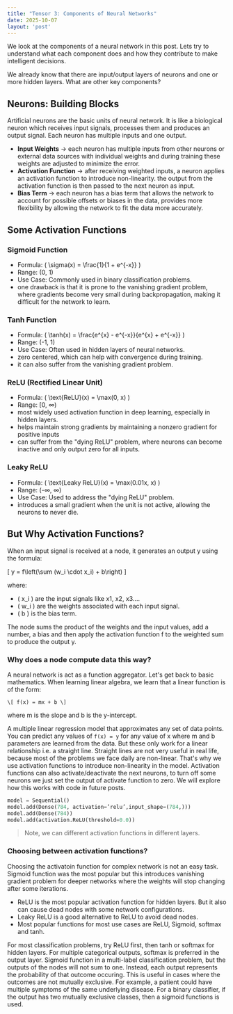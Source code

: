 ```yaml
---
title: "Tensor 3: Components of Neural Networks"
date: 2025-10-07
layout: 'post'
---
```


We look at the components of a neural network in this post. Lets try to understand what each component does and how they contribute to make intelligent decisions.

<!--more-->

We already know that there are input/output layers of neurons and one or more hidden layers. What are other key components?

## Neurons: Building Blocks
Artificial neurons are the basic units of neural network. It is like a biological neuron which receives input signals, processes them and produces an output signal. Each neuron has multiple inputs and one output.

- **Input Weights** -> each neuron has multiple inputs from other neurons or external data sources with individual weights and during training these weights are adjusted to minimize the error.
- **Activation Function** -> after receiving weighted inputs, a neuron applies an activation function to introduce non-linearity. the output from the activation function is then passed to the next neuron as input.
- **Bias Term** -> each neuron has a bias term that allows the network to account for possible offsets or biases in the data, provides more flexibility by allowing the network to fit the data more accurately.

## Some Activation Functions
### Sigmoid Function
- Formula: \( \sigma(x) = \frac{1}{1 + e^{-x}} \)
- Range: (0, 1)
- Use Case: Commonly used in binary classification problems.
- one drawback is that it is prone to the vanishing gradient problem, where gradients become very small during backpropagation, making it difficult for the network to learn.

### Tanh Function
- Formula: \( \tanh(x) = \frac{e^{x} - e^{-x}}{e^{x} + e^{-x}} \)
- Range: (-1, 1)
- Use Case: Often used in hidden layers of neural networks.
- zero centered, which can help with convergence during training.
- it can also suffer from the vanishing gradient problem.

### ReLU (Rectified Linear Unit)
- Formula: \( \text{ReLU}(x) = \max(0, x) \)
- Range: [0, ∞)
- most widely used activation function in deep learning, especially in hidden layers.
- helps maintain strong gradients by maintaining a nonzero gradient for positive inputs
- can suffer from the "dying ReLU" problem, where neurons can become inactive and only output zero for all inputs.

### Leaky ReLU
- Formula: \( \text{Leaky ReLU}(x) = \max(0.01x, x) \)
- Range: (-∞, ∞)
- Use Case: Used to address the "dying ReLU" problem.
- introduces a small gradient when the unit is not active, allowing the neurons to never die.

## But Why Activation Functions?
When an input signal is received at a node, it generates an output y using the formula:

\[ y = f\left(\sum (w_i \cdot x_i) + b\right) \]

where:
- \( x_i \) are the input signals like x1, x2, x3....
- \( w_i \) are the weights associated with each input signal.
- \( b \) is the bias term.

The node sums the product of the weights and the input values, add a number, a bias and then apply the activation function f to the weighted sum to produce the output y.

### Why does a node compute data this way?
A neural network is act as a function aggregator. Let's get back to basic mathematics. When learning linear algebra, we learn that a linear function is of the form:

    \[ f(x) = mx + b \]

where m is the slope and b is the y-intercept. 

A multiple linear regression model that approximates any set of data points. You can predict any values of `f(x) = y` for any value of x where m and b parameters are learned from the data. But these only work for a linear relationship i.e. a straight line. Straight lines are not very useful in real life, because most of the problems we face daily are non-linear. That's why we use activation functions to introduce non-linearity in the model. Activation functions can also activate/deactivate the next neurons, to turn off some neurons we just set the output of activate function to zero. We will explore how this works with code in future posts.

```python
model = Sequential()
model.add(Dense(784, activation=’relu’,input_shape=(784,)))
model.add(Dense(784))
model.add(activation.ReLU(threshold=0.0))
```

> Note, we can different activation functions in different layers.

### Choosing between activation functions?
Choosing the activatoin function for complex network is not an easy task. Sigmoid function was the most popular but this introduces vanishing gradient problem for deeper networks where the weights will stop changing after some iterations.
- ReLU is the most popular activation function for hidden layers. But it also can cause dead nodes with some network configurations.
- Leaky ReLU is a good alternative to ReLU to avoid dead nodes.
- Most popular functions for most use cases are ReLU, Sigmoid, softmax and tanh.

For most classification problems, try ReLU first, then tanh or softmax for hidden layers. For multiple categorical outputs, softmax is preferred in the output layer. Sigmoid function in a multi-label classification problem, but the outputs of the nodes will not sum to one. Instead, each output represents the probability of that outcome occuring. This is useful in cases where the outcomes are not mutually exclusive. For example, a patient could have multiple symptoms of the same underlying disease. For a binary classifier, if the output has two mutually exclusive classes, then a sigmoid functions is used.
